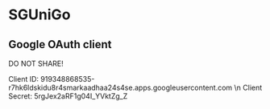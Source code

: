 # SGUniGo

## Google OAuth client
DO NOT SHARE!

Client ID: 919348868535-r7hk6ldskidu8r4smarkaadhaa24s4se.apps.googleusercontent.com \n
Client Secret: 5rgJex2aRF1g04I_YVktZg_Z